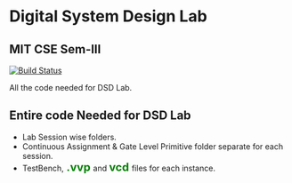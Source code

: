 # Digital System Design Lab 
## MIT CSE Sem-III


[![Build Status](https://travis-ci.org/joemccann/dillinger.svg?branch=master)](https://travis-ci.org/joemccann/dillinger)

All the code needed for DSD Lab.

## Entire code Needed for DSD Lab

- Lab Session wise folders. 
- Continuous Assignment & Gate Level Primitive folder separate for each session.
- TestBench,<span style="color:green;font-weight:700;font-size:20px">
    .vvp
</span> and <span style="color:green;font-weight:700;font-size:20px">
    vcd
</span> files for each instance.


